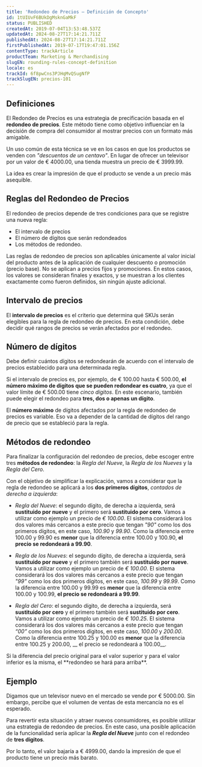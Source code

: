 ```yaml
---
title: 'Redondeo de Precios – Definición de Concepto'
id: 1tUIUvF6BUkDgMsknGaMkF
status: PUBLISHED
createdAt: 2019-07-04T13:53:48.537Z
updatedAt: 2024-08-27T17:14:21.711Z
publishedAt: 2024-08-27T17:14:21.711Z
firstPublishedAt: 2019-07-17T19:47:01.156Z
contentType: trackArticle
productTeam: Marketing & Merchandising
slugEN: rounding-rules-concept-definition
locale: es
trackId: 6f8pwCns3PJHqMvQSugNfP
trackSlugEN: precios-101
---
```


## Definiciones 

El Redondeo de Precios es una estrategia de precificación basada en el __redondeo de precios__. Este método tiene como objetivo influenciar en la decisión de compra del consumidor al mostrar precios con un formato más amigable.

Un uso común de esta técnica se ve en los casos en que los productos se venden con *"descuentos de un centavo"*. En lugar de ofrecer un televisor por un valor de € 4000.00, una tienda muestra un precio de € 3999.99.

La idea es crear la impresión de que el producto se vende a un precio más asequible.

## Reglas del Redondeo de Precios

El redondeo de precios depende de tres condiciones para que se registre una nueva regla: 

- El intervalo de precios
- El número de dígitos que serán redondeados
- Los métodos de redondeo.

Las reglas de redondeo de precios son aplicables únicamente al valor inicial del producto antes de la aplicación de cualquier descuento o promoción (precio base). No se aplican a precios fijos y promociones. En estos casos, los valores se consideran finales y exactos, y se muestran a los clientes exactamente como fueron definidos, sin ningún ajuste adicional.

## Intervalo de precios

El __intervalo de precios__ es el criterio que determina qué SKUs serán elegibles para la regla de redondeo de precios. En esta condición, debe decidir qué rangos de precios se verán afectados por el redondeo.

## Número de dígitos

Debe definir cuántos dígitos se redondearán de acuerdo con el intervalo de precios establecido para una determinada regla.

Si el intervalo de precios es, por ejemplo, de € 100.00 hasta € 500.00, __el número máximo de dígitos que se pueden redondear es cuatro__, ya que el valor límite de € 500.00 tiene *cinco dígitos*. En este escenario, también puede elegir el redondeo para __tres, dos o apenas un dígito__.

El __número máximo__ de dígitos afectados por la regla de redondeo de precios es variable. Eso va a depender de la cantidad de dígitos del rango de precio que se estableció para la regla.

## Métodos de redondeo 

Para finalizar la configuración del redondeo de precios, debe escoger entre tres __métodos de redondeo__: la *Regla del Nueve*, la *Regla de los Nueves* y la *Regla del Cero*.  

Con el objetivo de simplificar la explicación, vamos a considerar que la regla de redondeo se aplicará a los __dos primeros dígitos__, *contados de derecha a  izquierda*:

- *Regla del Nueve*: el segundo dígito, de derecha a izquierda, será __sustituido por nueve__ y el primero será __sustituido por cero__. Vamos a utilizar como ejemplo un precio de *€ 100.00*. El sistema considerará los dos valores más cercanos a este precio que tengan *"90"* como los dos primeros dígitos, en este caso, *100.90* y *99.90*. Como la diferencia entre 100.00 y 99.90 es __menor__ que la diferencia entre 100.00 y 100.90, __el precio se redondeará a 99.90__.

- *Regla de los Nueves*: el segundo dígito, de derecha a izquierda, será __sustituido por nueve__ y el primero también será __sustituido por nueve__.  Vamos a utilizar como ejemplo un precio de *€ 100.00*. El sistema considerará los dos valores más cercanos a este precio que tengan *"99"* como los dos primeros dígitos, en este caso, *100.99* y *99.99*. Como la diferencia entre 100.00 y 99.99 es __menor__ que la diferencia entre 100.00 y 100.99, __el precio se redondeará a 99.99__.

- *Regla del Cero*: el segundo dígito, de derecha a izquierda, será __sustituido por cero__ y el primero también será __sustituido por cero__.  Vamos a utilizar como ejemplo un precio de *€ 100.25*. El sistema considerará los dos valores más cercanos a este precio que tengan *“00”* como los dos primeros dígitos, en este caso, *100.00* y *200.00*. Como la diferencia entre 100.25 y 100.00 es __menor__ que la diferencia entre 100.25 y 200.00, __ el precio se redondeará a 100.00__.

<div class=“alert alert-info”>
Si la diferencia del precio original para el valor superior y para el valor inferior es la misma, el **redondeo se hará para arriba**.
</div>

## Ejemplo

Digamos que un televisor nuevo en el mercado se vende por € 5000.00. Sin embargo, percibe que el volumen de ventas de esta mercancía no es el esperado.

Para revertir esta situación y atraer nuevos consumidores, es posible utilizar una estrategia de redondeo de precios. En este caso, una posible aplicación de la funcionalidad sería aplicar la __*Regla del Nueve*__  junto con el redondeo de __tres dígitos__.

Por lo tanto, el valor bajaría a € 4999.00, dando la impresión de que el producto tiene un precio más barato.
